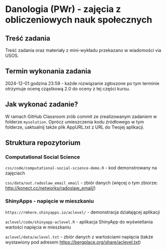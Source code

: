 # Danologia (PWr) - zajęcia z obliczeniowych nauk społecznych

## Treść zadania

Treść zadania oraz materiały z mini-wykładu przekazano w wiadomości via USOS.

## Termin wykonania zadania

2024-12-01 godzina 23:59 - każde rozwiązanie zgłoszone po tym terminie otrzymuje ocenę cząstkową 2.0 do oceny z tej części kursu.

## Jak wykonać zadanie?

W ramach GitHub Classroom zrób commit ze zrealizowanym zadaniem w folderze ```mysolution```. Oprócz umieszczenia kodu źródłowego w tym folderze, uaktualnij także plik AppURL.txt z URL do Twojej aplikacji.

## Struktura repozytorium

### Computational Social Science

```css/code/computational-social-science-demo.R``` - kod demonstrowany na zajęciach

```css/data/out.radoslaw_email_email``` - zbiór danych (więcej o tym zbiorze: http://konect.cc/networks/radoslaw_email/)

### ShinyApps - napięcie w mieszkaniu

```https://rmhere.shinyapps.io/aclevel/``` - demonstracja działającej aplikacji

```aclevel/code/shinyapp-aclevel.R``` - aplikacja ShinyApp do wyświetlania wartości napięcia w mieszkaniu

```aclevel/data/aclevel.txt``` - zbiór danych z wartościami napięcia (także wystawiony pod adresem https://bergplace.org/share/aclevel.txt)
